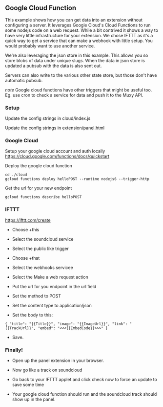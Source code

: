 ## Google Cloud Function

This example shows how you can get data into an extension without configuring a server. It leverages Google Cloud's
Cloud Functions to run some nodejs code on a web request. While a bit contrived it shows a way to have very little
 infrastructure for your extension. We chose IFTTT as it's a quick way to get a service that can make a webhook
with little setup. You would probably want to use another service.

We're also leveraging the json store in this example. This allows you so store blobs of data under unique slugs.
When the data in json store is updated a pubsub with the data is also sent out.

Servers can also write to the various other state store, but those don't have automatic pubsub.

*note*
Google cloud functions have other triggers that might be useful too. Eg. use cron to check a service for data and push
it to the Muxy API.

### Setup

Update the config strings in cloud/index.js

Update the config strings in extension/panel.html

### Google Cloud

Setup your google cloud account and auth locally
https://cloud.google.com/functions/docs/quickstart

Deploy the google cloud function
```
cd ./cloud
gcloud functions deploy helloPOST --runtime nodejs6 --trigger-http
```

Get the url for your new endpoint
```
gcloud functions describe helloPOST
```

### IFTTT

https://ifttt.com/create

* Choose +this

* Select the soundcloud service

* Select the public like trigger

* Choose +that

* Select the webhooks servicee

* Select the Make a web request action

* Put the url for you endpoint in the url field

* Set the method to POST

* Set the content type to application/json

* Set the body to this:
```
{ "title": "{{Title}}", "image": "{{ImageUrl}}", "link": "{{TrackUrl}}", "embed": "<<<{{EmbedCode}}>>>" }
```

* Save.

### Finally!

* Open up the panel extension in your browser.

* Now go like a track on soundcloud

* Go back to your IFTTT applet and click check now to force an update to save some time

* Your google cloud function should run and the soundcloud track should show up in the panel.
